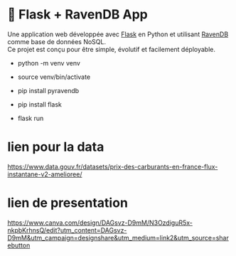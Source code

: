# 🐍 Flask + RavenDB App

Une application web développée avec [Flask](https://flask.palletsprojects.com/) en Python et utilisant [RavenDB](https://ravendb.net/) comme base de données NoSQL.  
Ce projet est conçu pour être simple, évolutif et facilement déployable.

 - python -m venv venv
 - source venv/bin/activate
 - pip install pyravendb
 - pip install flask

 - flask run

# lien pour la data

https://www.data.gouv.fr/datasets/prix-des-carburants-en-france-flux-instantane-v2-amelioree/

# lien de presentation
https://www.canva.com/design/DAGsvz-D9mM/N3OzdiguR5x-nkpbKrhnsQ/edit?utm_content=DAGsvz-D9mM&utm_campaign=designshare&utm_medium=link2&utm_source=sharebutton
